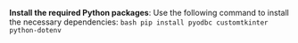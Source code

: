 **Install the required Python packages**:
    Use the following command to install the necessary dependencies:
    ```bash
    pip install pyodbc customtkinter python-dotenv
    ```
